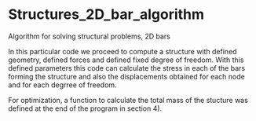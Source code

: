 # Structures_2D_bar_algorithm
Algorithm for solving structural problems, 2D bars

In this particular code we proceed to compute a structure with defined geometry, defined forces and defined fixed degree of freedom.
With this defined parameters this code can calculate the stress in each of the bars forming the structure and also the displacements obtained for each node and for each degrree of freedom.

For optimization, a function to calculate the total mass of the stucture was defined at the end of the program in section 4).



